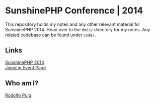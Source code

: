 # SunshinePHP Conference | 2014

This repository holds my notes and any other relevant material for SunshinePHP 2014. Head over to the `docs/` directory for my notes. Any related codebase can be found under `code/`.

## Links

[SunshinePHP 2014][1]  
[Joind.in Event Page][2]  

## Who am I?

[Rodolfo Puig][3]  

[1]: http://2014.sunshinephp.com/
[2]: http://joind.in/event/view/1444
[3]: https://about.me/rudisimo]
